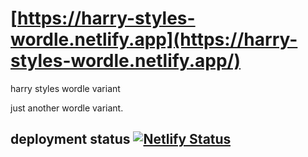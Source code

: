 # [https://harry-styles-wordle.netlify.app](https://harry-styles-wordle.netlify.app/)
harry styles wordle variant

just another wordle variant.

## deployment status [![Netlify Status](https://api.netlify.com/api/v1/badges/896647a7-aa69-4455-b345-99c7256cc74b/deploy-status)](https://app.netlify.com/sites/harry-styles-wordle/deploys)

